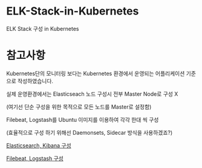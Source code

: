 # ELK-Stack-in-Kubernetes
ELK Stack 구성 in Kubernetes

# 참고사항
Kubernetes단의 모니터링 보다는 Kubernetes 환경에서 운영되는 어플리케이션 기준으로 작성하였습니다.

실제 운영환경에서는 Elasticseach 노드 구성시 전부 Master Node로 구성 X

(여기선 단순 구성을 위한 목적으로 모든 노드를 Master로 설정함)

Filebeat, Logstash를 Ubuntu 이미지를 이용하여 각각 한대 씩 구성 

(효율적으로 구성 하기 위해선 Daemonsets, Sidecar 방식을 사용하겠죠?)

[Elasticsearch, Kibana 구성](https://github.com/ddukbg/ELK-Stack-in-Kubernetes/blob/main/ELK%20Stack%20in%20Kubernetes.md)

[Filebeat, Logstash 구성](https://github.com/ddukbg/ELK-Stack-in-Kubernetes/blob/main/ELK%20Stack%20in%20Kubernetes.md)
